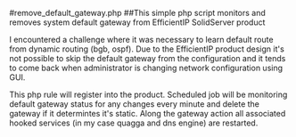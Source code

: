 #remove_default_gateway.php
##This simple php script monitors and removes system default gateway from EfficientIP SolidServer product

I encountered a challenge where it was necessary to learn default route from dynamic routing (bgb, ospf). Due to the EfficientIP product design it's not possible to skip the default gateway from the configuration and it tends to come back when administrator is changing network configuration using GUI. 

This php rule will register into the product. Scheduled job will be monitoring default gateway status for any changes every minute and delete the gateway if it determintes it's static. Along the gateway action all associated hooked services (in my case quagga and dns engine) are restarted.
